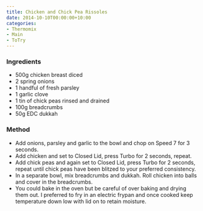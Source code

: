 ```yaml
---
title: Chicken and Chick Pea Rissoles
date: 2014-10-10T00:00:00+10:00
categories:
- Thermomix
- Main
- ToTry
---
```









### Ingredients

* 500g chicken breast diced
* 2 spring onions
* 1 handful of fresh parsley
* 1 garlic clove
* 1 tin of chick peas rinsed and drained
* 100g breadcrumbs
* 50g EDC dukkah

### Method

* Add onions, parsley and garlic to the bowl and chop on Speed 7 for 3 seconds. 
* Add chicken and set to Closed Lid, press Turbo for 2 seconds, repeat.
* Add chick peas and again set to Closed Lid, press Turbo for 2 seconds, repeat until chick peas have been blitzed to your preferred consistency.
* In a separate bowl, mix breadcrumbs and dukkah.  Roll chicken into balls and cover in the breadcrumbs.
* You could bake in the oven but be careful of over baking and drying them out.  I preferred to fry in an electric frypan and once cooked keep temperature down low with lid on to retain moisture.

